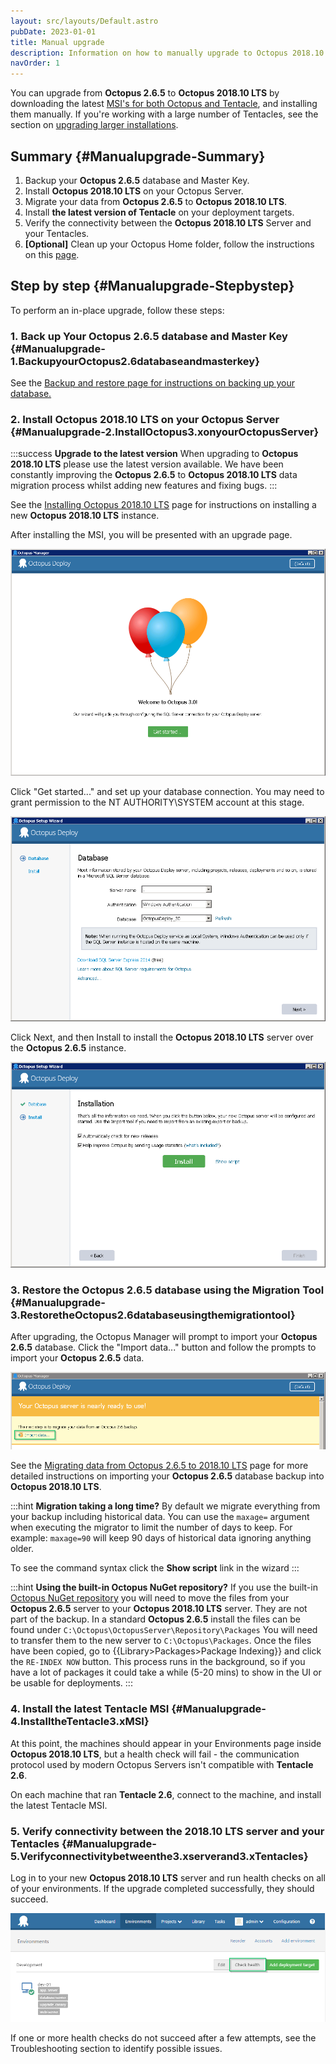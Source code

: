 ```yaml
---
layout: src/layouts/Default.astro
pubDate: 2023-01-01
title: Manual upgrade
description: Information on how to manually upgrade to Octopus 2018.10 LTS from Octopus 2.6.5.
navOrder: 1
---
```


You can upgrade from **Octopus 2.6.5** to **Octopus 2018.10 LTS** by downloading the latest [MSI's for both Octopus and Tentacle](https://octopus.com/download), and installing them manually. If you're working with a large number of Tentacles, see the section on [upgrading larger installations](/docs/administration/upgrading/legacy/upgrading-from-octopus-2.6.5-2018.10lts/).

## Summary {#Manualupgrade-Summary}

1. Backup your **Octopus 2.6.5** database and Master Key.
2. Install **Octopus 2018.10 LTS** on your Octopus Server.
3. Migrate your data from **Octopus 2.6.5** to **Octopus 2018.10 LTS**.
4. Install **the latest version of Tentacle** on your deployment targets.
5. Verify the connectivity between the **Octopus 2018.10 LTS** Server and your Tentacles.
6. **[Optional]** Clean up your Octopus Home folder, follow the instructions on this [page](/docs/administration/managing-infrastructure/server-configuration-and-file-storage\#ServerconfigurationandFilestorage-CleanUp).

## Step by step {#Manualupgrade-Stepbystep}

To perform an in-place upgrade, follow these steps:

### 1. Back up Your Octopus 2.6.5 database and Master Key {#Manualupgrade-1.BackupyourOctopus2.6databaseandmasterkey}

See the [Backup and restore](/docs/administration/upgrading/legacy/upgrading-from-octopus-2.6.5-2018.10lts/backup-2.6/)[ page for instructions on backing up your database.](/docs/administration/upgrading/legacy/upgrading-from-octopus-2.6.5-2018.10lts/backup-2.6/)

### 2. Install Octopus 2018.10 LTS on your Octopus Server {#Manualupgrade-2.InstallOctopus3.xonyourOctopusServer}

:::success
**Upgrade to the latest version**
When upgrading to **Octopus 2018.10 LTS** please use the latest version available. We have been constantly improving the **Octopus 2.6.5** to **Octopus 2018.10 LTS** data migration process whilst adding new features and fixing bugs.
:::

See the [Installing Octopus 2018.10 LTS](/docs/installation/) page for instructions on installing a new **Octopus 2018.10 LTS** instance.

After installing the MSI, you will be presented with an upgrade page.

![](images/3278008.png "width=500")

Click "Get started..." and set up your database connection. You may need to grant permission to the NT AUTHORITY\SYSTEM account at this stage.

![](images/3278007.png "width=500")

Click Next, and then Install to install the **Octopus 2018.10 LTS** server over the **Octopus 2.6.5** instance.

![](images/3278006.png "width=500")

### 3. Restore the Octopus 2.6.5 database using the Migration Tool {#Manualupgrade-3.RestoretheOctopus2.6databaseusingthemigrationtool}

After upgrading, the Octopus Manager will prompt to import your **Octopus 2.6.5** database. Click the "Import data..." button and follow the prompts to import your **Octopus 2.6.5** data.

![](images/3278005.png "width=500")

See the [Migrating data from Octopus 2.6.5 to 2018.10 LTS](/docs/administration/upgrading/legacy/upgrading-from-octopus-2.6.5-2018.10lts/migrating-data-from-octopus-2.6.5-2018.10lts/) page for more detailed instructions on importing your **Octopus 2.6.5** database backup into **Octopus 2018.10 LTS**.

:::hint
**Migration taking a long time?**
By default we migrate everything from your backup including historical data. You can use the `maxage=` argument when executing the migrator to limit the number of days to keep. For example: `maxage=90` will keep 90 days of historical data ignoring anything older.

To see the command syntax click the **Show script** link in the wizard
:::

:::hint
**Using the built-in Octopus NuGet repository?**
If you use the built-in [Octopus NuGet repository](/docs/packaging-applications/package-repositories/) you will need to move the files from your **Octopus 2.6.5** server to your **Octopus 2018.10 LTS** server. They are not part of the backup.
In a standard **Octopus 2.6.5** install the files can be found under `C:\Octopus\OctopusServer\Repository\Packages`
You will need to transfer them to the new server to `C:\Octopus\Packages`. Once the files have been copied, go to {{Library>Packages>Package Indexing}} and click the `RE-INDEX NOW` button. This process runs in the background, so if you have a lot of packages it could take a while (5-20 mins) to show in the UI or be usable for deployments.
:::

### 4. Install the latest Tentacle MSI {#Manualupgrade-4.InstalltheTentacle3.xMSI}

At this point, the machines should appear in your Environments page inside **Octopus 2018.10 LTS**, but a health check will fail - the communication protocol used by modern Octopus Servers isn't compatible with **Tentacle 2.6**.

On each machine that ran **Tentacle 2.6**, connect to the machine, and install the latest Tentacle MSI.

### 5. Verify connectivity between the 2018.10 LTS server and your Tentacles {#Manualupgrade-5.Verifyconnectivitybetweenthe3.xserverand3.xTentacles}

Log in to your new **Octopus 2018.10 LTS** server and run health checks on all of your environments. If the upgrade completed successfully, they should succeed.

![](images/3278009.png "width=500")

If one or more health checks do not succeed after a few attempts, see the Troubleshooting section to identify possible issues.
